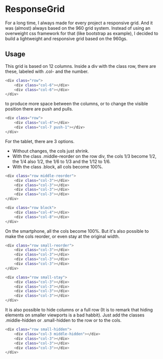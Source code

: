 ResponseGrid
============

For a long time, I always made for every project a responsive grid. And it was (almost) always based on the 960 grid system. Instead of using an overweight css framework for that (like bootstrap as example), I decided to build a lightweight and responsive grid based on the 960gs. 

Usage
--------------------------------------
This grid is based on 12 columns. Inside a div with the class row, there are these, labeled with .col- and the number.

```bash
<div class="row">
    <div class="col-6"></div>
    <div class="col-6"></div>
</div>
```

to produce more space between the columns, or to change the visible position there are push and pulls.

```bash
<div class="row">
    <div class="col-4"></div>
    <div class="col-7 push-1"></div>
</div>
```

For the tablet, there are 3 options. 

- Without changes, the cols just shrink. 
- With the class .middle-reorder on the row div, the cols 1/3 become 1/2, the 1/4 also 1/2, the 1/6 to 1/3 and the 1/12 to 1/6.
- With the class .block, all cols become 100%.

```bash
<div class="row middle-reorder">
    <div class="col-3"></div>
    <div class="col-3"></div>
    <div class="col-3"></div>
    <div class="col-3"></div>
</div>
```

```bash
<div class="row block">
    <div class="col-4"></div>
    <div class="col-8"></div>
</div>
```

On the smartphone, all the cols become 100%. But it's also possible to make the cols reorder, or even stay at the original width.

```bash
<div class="row small-reorder">
    <div class="col-3"></div>
    <div class="col-3"></div>
    <div class="col-3"></div>
    <div class="col-3"></div>
</div>
```

```bash
<div class="row small-stay">
    <div class="col-3"></div>
    <div class="col-3"></div>
    <div class="col-3"></div>
    <div class="col-3"></div>
</div>
```

It is also possible to hide columns or a full row (It is to remark that hiding elements on smaller viewports is a bad habbit). Just add the classes .middle-hidden or .small-hidden to the row or to the cols.

```bash
<div class="row small-hidden">
    <div class="col-3 middle-hidden"></div>
    <div class="col-3"></div>
    <div class="col-3"></div>
    <div class="col-3"></div>
</div>
```
